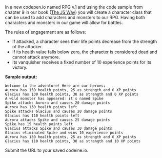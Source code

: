 In a new codepen.io named RPG v.1 and using the code sample from chapter 9 in our book ([The JS Way](https://thejsway.net/chapter09/index.html#object-oriented-programming)) you will create a character class that can be used to add characters and monsters to our RPG. Having both characters and monsters in our game will allow for battles.

The rules of engagement are as follows:

- If attacked, a character sees their life points decrease from the strength of the attacker.
- If its health value falls below zero, the character is considered dead and cannot attack anymore.
- Its vanquisher receives a fixed number of 10 experience points for its victory.

**Sample output:**

```
Welcome to the adventure! Here are our heroes:
Aurora has 150 health points, 25 as strength and 0 XP points
Glacius has 130 health points, 30 as strength and 0 XP points
A wild monster has appeared: it's named Spike
Spike attacks Aurora and causes 20 damage points
Aurora has 130 health points left
Spike attacks Glacius and causes 20 damage points
Glacius has 110 health points left
Aurora attacks Spike and causes 25 damage points
Spike has 15 health points left
Glacius attacks Spike and causes 30 damage points
Glacius eliminated Spike and wins 10 experience points
Aurora has 130 health points, 25 as strength and 0 XP points
Glacius has 110 health points, 30 as strength and 10 XP points
```

Submit the URL to your saved codeine.io.

